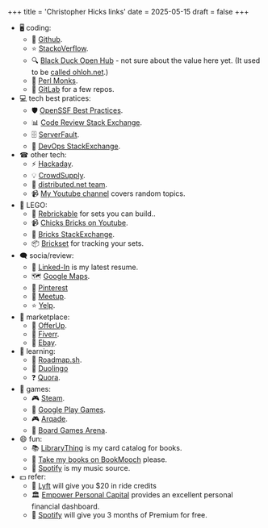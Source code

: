 +++
title = 'Christopher Hicks links'
date = 2025-05-15
draft = false
+++

- 🖥 coding:
  - 🛞 [Github](https://github.com/chicks-net).
  - ⭐ [StackoVerflow](https://stackoverflow.com/users/2002471/chicks).
  - 🔍 [Black Duck Open Hub](https://openhub.net/accounts/chicks) - not sure about the value here yet.  (It used to be [called ohloh.net](https://www.reddit.com/r/opensource/comments/2aqq0v/ohlohs_name_changing_to_black_duck_open_hub/).)
  - 🐪 [Perl Monks](https://perlmonks.org/index.pl?node_id=160784).
  - 🥼 [GitLab](https://gitlab.com/chicks-net) for a few repos.
- 💻 tech best pratices:
  - 🛡️ [OpenSSF Best Practices](https://www.bestpractices.dev/en/users/35911).
  - 📊 [Code Review Stack Exchange](https://codereview.stackexchange.com/users/89257/chicks).
  - 🗄 [ServerFault](https://serverfault.com/users/205542/chicks).
  - 🐉 [DevOps StackExchange](https://devops.stackexchange.com/users/739/chicks).
- ☎ other tech:
  - ⚡ [Hackaday](https://hackaday.io/chicks).
  - 💡 [CrowdSupply](https://www.crowdsupply.com/people/chicks).
  - 🧮 [distributed.net team](https://stats.distributed.net/team/tmsummary.php?project_id=8&team=31403).
  - 📹 [My Youtube channel](https://www.youtube.com/@ChristopherHicksFINI) covers random topics.
- 🧱 LEGO:
  - 🧩 [Rebrickable](https://rebrickable.com/users/chicks/) for sets you can build..
  - 📹 [Chicks Bricks on Youtube](https://www.youtube.com/@ChicksBricks123).
  - 🧱 [Bricks StackExchange](https://bricks.stackexchange.com/users/6174/chicks).
  - 📦 [Brickset](https://brickset.com/profile/chicks) for tracking your sets.
- 🗨 socia/review:
  - 💼 [Linked-In](https://www.linkedin.com/in/chicks2fini) is my latest resume.
  - 🗺 [Google Maps](https://maps.app.goo.gl/UPrMcz6HMuXncp1k7).
  - 📌 [Pinterest](https://www.pinterest.com/chicksnet/)
  - 👥 [Meetup](https://www.meetup.com/members/42800462/).
  - ⭐ [Yelp](https://chicks-net.yelp.com).
- 🛒 marketplace:
  - 📱 [OfferUp](https://offerup.co/profile/chicks-net).
  - 💼 [Fiverr](https://www.fiverr.com/chicks_net).
  - 🛒 [Ebay](https://www.ebay.com/fdbk/feedback_profile/cwhicks).
- 🎯 learning:
  - 🗾 [Roadmap.sh](https://roadmap.sh/u/chicks).
  - 🦉 [Duolingo](https://www.duolingo.com/profile/ChristopherH757)
  - ❓ [Quora](https://www.quora.com/profile/Christopher-Hicks-3).
- 🎲 games:
  - 🎮 [Steam](https://steamcommunity.com/profiles/76561198037662755/).
  - 📱 [Google Play Games](https://games.app.goo.gl/51ctZ7VqN2N6EJJBA).
  - 🎮 [Arqade](https://gaming.stackexchange.com/users/100715/chicks).
  - 🎲 [Board Games Arena](https://boardgamearena.com/player?id=89400494).
- 😄 fun:
  - 📚 [LibraryThing](https://www.librarything.com/profile/christopher.hicks) is my card catalog for books.
  - 📘 [Take my books on BookMooch](http://bookmooch.com/bio/chicks) please.
  - 🎼 [Spotify](https://open.spotify.com/user/chicks_net) is my music source.
- 💵 refer:
  - 🚙 [Lyft](https://lyft.com/ie/CHRISTOPHE985315) will give you \$20
      in ride credits
  - 🏛 [Empower Personal Capital](https://empowerreferral.link/chicks)
      provides an excellent personal financial dashboard.
  - 🎼 [Spotify](https://www.spotify.com/referral/0039888df8f37d028eaf247ddef53c5c2a066d7e03fb05cdb89e5a)
      will give you 3 months of Premium for free.
